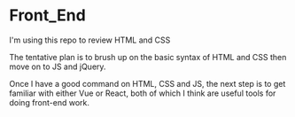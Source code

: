 # Front_End
I'm using this repo to review HTML and CSS

The tentative plan is to brush up on the basic syntax of HTML and CSS then move on to JS and jQuery. 

Once I have a good command on HTML, CSS and JS, the next step is to get familiar with either Vue or React, both of which I think are useful tools for doing front-end work. 
